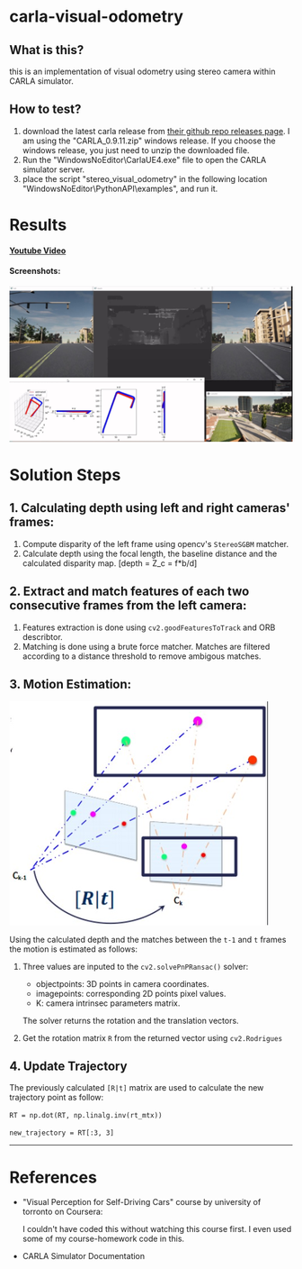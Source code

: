 # carla-visual-odometry

## What is this?
this is an implementation of visual odometry using stereo camera within CARLA simulator.

## How to test?
1. download the latest carla release from [their github repo releases page](https://github.com/carla-simulator/carla/releases). I am using the "CARLA_0.9.11.zip" windows release. If you choose the windows release, you just need to unzip the downloaded file.
2. Run the "WindowsNoEditor\CarlaUE4.exe" file to open the CARLA simulator server.
3. place the script "stereo_visual_odometry" in the following location "WindowsNoEditor\PythonAPI\examples", and run it.

# Results
#### [Youtube Video](https://youtu.be/pvq0h9L-e7Q)
#### Screenshots:
![result image](\images\res.jpg)


# Solution Steps
## 1. Calculating depth using left and right cameras' frames:
 1. Compute disparity of the left frame using opencv's `StereoSGBM` matcher.
 2. Calculate depth using the focal length, the baseline distance and the calculated disparity map. [depth = Z_c = f*b/d]

## 2. Extract and match features of each two consecutive frames from the left camera:
 1. Features extraction is done using `cv2.goodFeaturesToTrack` and ORB describtor.
 2. Matching is done using a brute force matcher. Matches are filtered according to a distance threshold to remove ambigous matches.

## 3. Motion Estimation:
![3D to 2D motion estimation](\images\3d-2d.jpg)

Using the calculated depth and the matches between the `t-1` and `t` frames the motion is estimated as follows:
1. Three values are inputed to the `cv2.solvePnPRansac()` solver:
    - objectpoints: 3D points in camera coordinates.
    - imagepoints: corresponding 2D points pixel values.
    - K: camera intrinsec parameters matrix.
    
    The solver returns the rotation and the translation vectors.
2. Get the rotation matrix `R` from the returned vector using `cv2.Rodrigues`

## 4. Update Trajectory
The previously calculated `[R|t]` matrix are used to calculate the new trajectory point as follow:

`RT = np.dot(RT, np.linalg.inv(rt_mtx))`

`new_trajectory = RT[:3, 3]`


---
# References
- "Visual Perception for Self-Driving Cars" course by university of torronto on Coursera:
    
    I couldn't have coded this without watching this course first. I even used some of my course-homework code in this.
- CARLA Simulator Documentation